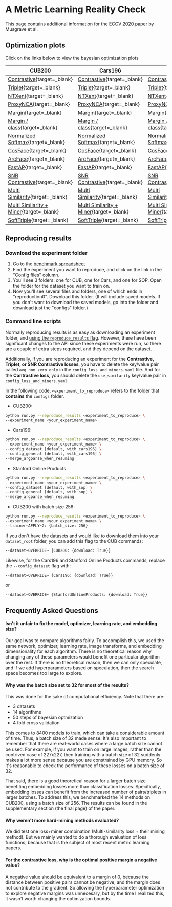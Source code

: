 # A Metric Learning Reality Check

This page contains additional information for the [ECCV 2020 paper](https://arxiv.org/abs/2003.08505) by Musgrave et al.

## Optimization plots

Click on the links below to view the bayesian optimization plots

| CUB200 | Cars196 | SOP | CUB200 with Batch 256 |
|-|-|-|-|
| [Contrastive](mlrc_plots/cub_contrastive.html){target=_blank} | [Contrastive](mlrc_plots/cars_contrastive.html){target=_blank} | [Contrastive](mlrc_plots/sop_contrastive.html){target=_blank} | [Contrastive](mlrc_plots/cub_contrastive_large_batch.html){target=_blank} |
| [Triplet](mlrc_plots/cub_triplet.html){target=_blank} | [Triplet](mlrc_plots/cars_triplet.html){target=_blank} | [Triplet](mlrc_plots/sop_triplet.html){target=_blank} | [Triplet](mlrc_plots/cub_triplet_large_batch.html){target=_blank} |
| [NTXent](mlrc_plots/cub_ntxent.html){target=_blank} | [NTXent](mlrc_plots/cars_ntxent.html){target=_blank} | [NTXent](mlrc_plots/sop_ntxent.html){target=_blank} | [NTXent](mlrc_plots/cub_ntxent_large_batch.html){target=_blank} |
| [ProxyNCA](mlrc_plots/cub_proxy_nca.html){target=_blank} | [ProxyNCA](mlrc_plots/cars_proxy_nca.html){target=_blank} | [ProxyNCA](mlrc_plots/sop_proxy_nca.html){target=_blank} | [ProxyNCA](mlrc_plots/cub_proxy_nca_large_batch.html){target=_blank} |
| [Margin](mlrc_plots/cub_margin_no_weight_decay.html){target=_blank} | [Margin](mlrc_plots/cars_margin_no_weight_decay.html){target=_blank} | [Margin](mlrc_plots/sop_margin_no_weight_decay.html){target=_blank} | [Margin](mlrc_plots/cub_margin_large_batch_no_weight_decay.html){target=_blank} |
| [Margin / class](mlrc_plots/cub_margin_param_per_class_no_weight_decay.html){target=_blank} | [Margin / class](mlrc_plots/cars_margin_param_per_class_no_weight_decay.html){target=_blank} | [Margin / class](mlrc_plots/sop_margin_param_per_class_no_weight_decay.html){target=_blank} | [Margin / class](mlrc_plots/cub_margin_param_per_class_large_batch_no_weight_decay.html){target=_blank} |
| [Normalized Softmax](mlrc_plots/cub_normalized_softmax.html){target=_blank} | [Normalized Softmax](mlrc_plots/cars_normalized_softmax.html){target=_blank} | [Normalized Softmax](mlrc_plots/sop_normalized_softmax.html){target=_blank} | [Normalized Softmax](mlrc_plots/cub_normalized_softmax_large_batch.html){target=_blank} |
| [CosFace](mlrc_plots/cub_cosface.html){target=_blank} | [CosFace](mlrc_plots/cars_cosface.html){target=_blank} | [CosFace](mlrc_plots/sop_cosface.html){target=_blank} | [CosFace](mlrc_plots/cub_cosface_large_batch.html){target=_blank} |
| [ArcFace](mlrc_plots/cub_arcface.html){target=_blank} | [ArcFace](mlrc_plots/cars_arcface.html){target=_blank} | [ArcFace](mlrc_plots/sop_arcface.html){target=_blank} | [ArcFace](mlrc_plots/cub_arcface_large_batch.html){target=_blank} |
| [FastAP](mlrc_plots/cub_fast_ap.png){target=_blank} | [FastAP](mlrc_plots/cars_fast_ap.png){target=_blank} | [FastAP](mlrc_plots/sop_fast_ap.png){target=_blank} | [FastAP](mlrc_plots/cub_fastap_large_batch.html){target=_blank} |
| [SNR Contrastive](mlrc_plots/cub_snr_contrastive.html){target=_blank} | [SNR Contrastive](mlrc_plots/cars_snr_contrastive.html){target=_blank} | [SNR Contrastive](mlrc_plots/sop_snr_contrastive.html){target=_blank} | [SNR Contrastive](mlrc_plots/cub_snr_contrastive_large_batch.html){target=_blank} |
| [Multi Similarity](mlrc_plots/cub_multi_similarity.html){target=_blank} | [Multi Similarity](mlrc_plots/cars_multi_similarity.html){target=_blank} | [Multi Similarity](mlrc_plots/sop_multi_similarity.html){target=_blank} | [Multi Similarity](mlrc_plots/cub_multi_similarity_large_batch.html){target=_blank} |
| [Multi Similarity + Miner](mlrc_plots/cub_multi_similarity_with_ms_miner.html){target=_blank} | [Multi Similarity + Miner](mlrc_plots/cars_multi_similarity_with_ms_miner.html){target=_blank} | [Multi Similarity + Miner](mlrc_plots/sop_multi_similarity_with_ms_miner.html){target=_blank} | [Multi Similarity + Miner](mlrc_plots/cub_multi_similarity_with_ms_miner_large_batch_wider_range.html){target=_blank} |
| [SoftTriple](mlrc_plots/cub_soft_triple.html){target=_blank} | [SoftTriple](mlrc_plots/cars_soft_triple.html){target=_blank} | [SoftTriple](mlrc_plots/sop_soft_triple.html){target=_blank} | [SoftTriple](mlrc_plots/cub_soft_triple_large_batch_wider_range.html){target=_blank} |



## Reproducing results
### Download the experiment folder

1. Go to the [benchmark spreadsheet](https://docs.google.com/spreadsheets/d/1brUBishNxmld-KLDAJewIc43A4EVZk3gY6yKe8OIKbY/)
2. Find the experiment you want to reproduce, and click on the link in the "Config files" column.
3. You'll see 3 folders: one for CUB, one for Cars, and one for SOP. Open the folder for the dataset you want to train on.
4. Now you'll see several files and folders, one of which ends in "reproduction0". Download this folder. (It will include saved models. If you don't want to download the saved models, go into the folder and download just the "configs" folder.)

### Command line scripts
Normally reproducing results is as easy as downloading an experiment folder, and [using the ```reproduce_results``` flag](../index.md#reproduce-an-experiment). However, there have been significant changes to the API since these experiments were run, so there are a couple of extra steps required, and they depend on the dataset. 

Additionally, if you are reproducing an experiment for the **Contrastive, Triplet, or SNR Contrastive losses**, you have to delete the key/value pair called ```avg_non_zero_only``` in the ```config_loss_and_miners.yaml``` file. And for the **Contrastive loss**, you should delete the ```use_similarity``` key/value pair in ```config_loss_and_miners.yaml```. 



In the following code, ```<experiment_to_reproduce>``` refers to the folder that **contains** the ```configs``` folder.

  - CUB200:

```bash
python run.py --reproduce_results <experiment_to_reproduce> \
--experiment_name <your_experiment_name>
```

  - Cars196:

```bash
python run.py --reproduce_results <experiment_to_reproduce> \
--experiment_name <your_experiment_name> \
--config_dataset [default, with_cars196] \
--config_general [default, with_cars196] \
--merge_argparse_when_resuming
```

  - Stanford Online Products

```bash
python run.py --reproduce_results <experiment_to_reproduce> \
--experiment_name <your_experiment_name> \
--config_dataset [default, with_sop] \
--config_general [default, with_sop] \
--merge_argparse_when_resuming
```

  - CUB200 with batch size 256:
```bash
python run.py --reproduce_results <experiment_to_reproduce> \
--experiment_name <your_experiment_name> \
--trainer~APPLY~2: {batch_size: 256}
```


If you don't have the datasets and would like to download them into your ```dataset_root``` folder, you can add this flag to the CUB commands:
```bash
--dataset~OVERRIDE~ {CUB200: {download: True}}
```

Likewise, for the Cars196 and Stanford Online Products commands, replace the ```--config_dataset``` flag with:
```bash
--dataset~OVERRIDE~ {Cars196: {download: True}}
```
or 
```bash
--dataset~OVERRIDE~ {StanfordOnlineProducts: {download: True}}
```


## Frequently Asked Questions

#### Isn't it unfair to fix the model, optimizer, learning rate, and embedding size?
Our goal was to compare algorithms fairly. To accomplish this, we used the same network, optimizer, learning rate, image transforms, and embedding dimensionality for each algorithm. There is no theoretical reason why changing any of these parameters would benefit one particular algorithm over the rest. If there is no theoretical reason, then we can only speculate, and if we add hyperparameters based on speculation, then the search space becomes too large to explore.

#### Why was the batch size set to 32 for most of the results?
This was done for the sake of computational efficiency. Note that there are: 

- 3 datasets 
- 14 algorithms 
- 50 steps of bayesian optmization 
- 4 fold cross validation 

This comes to 8400 models to train, which can take a considerable amount of time. Thus, a batch size of 32 made sense. It's also important to remember that there are real-world cases where a large batch size cannot be used. For example, if you want to train on large images, rather than the contrived case of 227x227, then training with a batch size of 32 suddenly makes a lot more sense because you are constrained by GPU memory. So it's reasonable to check the performance of these losses on a batch size of 32. 

That said, there is a good theoretical reason for a larger batch size benefiting embedding losses more than classification losses. Specifically, embedding losses can benefit from the increased number of pairs/triplets in larger batches. To address this, we benchmarked the 14 methods on CUB200, using a batch size of 256. The results can be found in the supplementary section (the final page) of the paper.


#### Why weren't more hard-mining methods evaluated?
We did test one loss+miner combination (Multi-similarity loss + their mining method). But we mainly wanted to do a thorough evaluation of loss functions, because that is the subject of most recent metric learning papers.   


#### For the contrastive loss, why is the optimal positive margin a negative value?

A negative value should be equivalent to a margin of 0, because the distance between positive pairs cannot be negative, and the margin does not contribute to the gradient. So allowing the hyperparameter optimization to explore negative margins was unnecesary, but by the time I realized this, it wasn't worth changing the optimization bounds.

